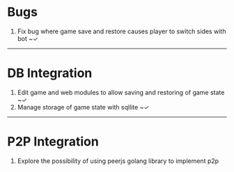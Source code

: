 # Bugs
1) Fix bug where game save and restore causes player to switch sides with bot ~&#10003; 
--------------------------------------------------------------------------------
# DB Integration
1) Edit game and web modules to allow saving and restoring of game state ~&#10003;
2) Manage storage of game state with sqllite ~&#10003;
--------------------------------------------------------------------------------
# P2P Integration
1) Explore the possibility of using peerjs golang library to implement p2p
